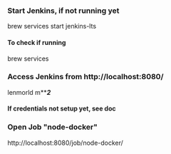 ### Start Jenkins, if not running yet
brew services start jenkins-lts

#### To check if running
brew services

### Access Jenkins from http://localhost:8080/

lenmorld
m*****2***

#### If credentials not setup yet, see doc

### Open Job "node-docker"
http://localhost:8080/job/node-docker/


